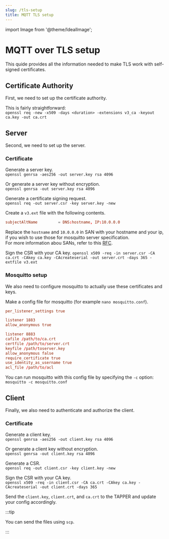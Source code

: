 ```yaml
---
slug: /tls-setup
title: MQTT TLS setup
---
```


import Image from '@theme/IdealImage';

# MQTT over TLS setup

This quide provides all the information needed to make TLS work with self-signed certificates.

## Certificate Authority

First, we need to set up the certificate authority.

This is fairly straightforward:  
`openssl req -new -x509 -days <duration> -extensions v3_ca -keyout ca.key -out ca.crt`

## Server

Second, we need to set up the server.

### Certificate

Generate a server key.  
`openssl genrsa -aes256 -out server.key rsa 4096`

Or generate a server key without encryption.  
`openssl genrsa -out server.key rsa 4096`

Generate a certificate signing request.  
`openssl req -out server.csr -key server.key -new`

Create a `v3.ext` file with the following contents.

```conf
subjectAltName         = DNS:hostname, IP:10.0.0.0
```

Replace the `hostname` and `10.0.0.0` in SAN with your hostname and your ip, if you wish to use those for mosquitto server specification.  
For more information abou SANs, refer to this [RFC](https://www.rfc-editor.org/rfc/rfc9525#name-identifying-application-ser).

Sign the CSR with your CA key.
`openssl x509 -req -in server.csr -CA ca.crt -CAkey ca.key -CAcreateserial -out server.crt -days 365 -extfile v3.ext`

### Mosquitto setup

We also need to configure mosquitto to actually use these certificates and keys.

Make a config file for mosquitto (for example `nano mosquitto.conf`).

```conf
per_listener_settings true

listener 1883
allow_anonymous true

listener 8883
cafile /path/to/ca.crt
certfile /path/to/server.crt
keyfile /path/toserver.key
allow_anonymous false
require_certificate true
use_identity_as_username true
acl_file /path/to/acl
```

You can run mosquitto with this config file by specifying the `-c` option: `mosquitto -c mosquitto.conf`

## Client

Finally, we also need to authenticate and authorize the client.

### Certificate

Generate a client key.  
`openssl genrsa -aes256 -out client.key rsa 4096`

Or generate a client key without encryption.  
`openssl genrsa -out client.key rsa 4096`

Generate a CSR.  
`openssl req -out client.csr -key client.key -new`

Sign the CSR with your CA key.  
`openssl x509 -req -in client.csr -CA ca.crt -CAkey ca.key -CAcreateserial -out client.crt -days 365`

Send the `client.key`, `client.crt`, and `ca.crt` to the TAPPER and update your config accordingly.

:::tip

You can send the files using `scp`.

:::
